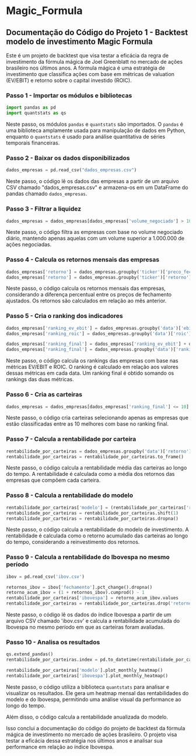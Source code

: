 # Magic_Formula
## Documentação do Código do Projeto 1 - Backtest modelo de investimento Magic Formula

Este é um projeto de backtest que visa testar a eficácia da regra de investimento da fórmula mágica de Joel Greenblatt no mercado de ações brasileiro nos últimos anos. A fórmula mágica é uma estratégia de investimento que classifica ações com base em métricas de valuation (EV/EBIT) e retorno sobre o capital investido (ROIC).

### Passo 1 - Importar os módulos e bibliotecas
```python
import pandas as pd
import quantstats as qs
```
Neste passo, os módulos `pandas` e `quantstats` são importados. O `pandas` é uma biblioteca amplamente usada para manipulação de dados em Python, enquanto o `quantstats` é usado para análise quantitativa de séries temporais financeiras.

### Passo 2 - Baixar os dados disponibilizados
```python
dados_empresas = pd.read_csv("dados_empresas.csv")
```
Neste passo, o código lê os dados das empresas a partir de um arquivo CSV chamado "dados_empresas.csv" e armazena-os em um DataFrame do pandas chamado `dados_empresas`.

### Passo 3 - Filtrar a liquidez
```python
dados_empresas = dados_empresas[dados_empresas['volume_negociado'] > 1000000]
```
Neste passo, o código filtra as empresas com base no volume negociado diário, mantendo apenas aquelas com um volume superior a 1.000.000 de ações negociadas.

### Passo 4 - Calcula os retornos mensais das empresas
```python
dados_empresas['retorno'] = dados_empresas.groupby('ticker')['preco_fechamento_ajustado'].pct_change()
dados_empresas['retorno'] = dados_empresas.groupby('ticker')['retorno'].shift(-1)
```
Neste passo, o código calcula os retornos mensais das empresas, considerando a diferença percentual entre os preços de fechamento ajustados. Os retornos são calculados em relação ao mês anterior.

### Passo 5 - Cria o ranking dos indicadores
```python
dados_empresas['ranking_ev_ebit'] = dados_empresas.groupby('data')['ebit_ev'].rank(ascending=False)
dados_empresas['ranking_roic'] = dados_empresas.groupby('data')['roic'].rank(ascending=False)

dados_empresas['ranking_final'] = dados_empresas['ranking_ev_ebit'] + dados_empresas['ranking_roic']
dados_empresas['ranking_final'] = dados_empresas.groupby('data')['ranking_final'].rank()
```
Neste passo, o código calcula os rankings das empresas com base nas métricas EV/EBIT e ROIC. O ranking é calculado em relação aos valores dessas métricas em cada data. Um ranking final é obtido somando os rankings das duas métricas.

### Passo 6 - Cria as carteiras
```python
dados_empresas = dados_empresas[dados_empresas['ranking_final'] <= 10]
```
Neste passo, o código cria carteiras selecionando apenas as empresas que estão classificadas entre as 10 melhores com base no ranking final.

### Passo 7 - Calcula a rentabilidade por carteira
```python
rentabilidade_por_carteiras = dados_empresas.groupby('data')['retorno'].mean()
rentabilidade_por_carteiras = rentabilidade_por_carteiras.to_frame()
```
Neste passo, o código calcula a rentabilidade média das carteiras ao longo do tempo. A rentabilidade é calculada como a média dos retornos das empresas que compõem cada carteira.

### Passo 8 - Calcula a rentabilidade do modelo
```python
rentabilidade_por_carteiras['modelo'] = (rentabilidade_por_carteiras['retorno'] + 1).cumprod() - 1
rentabilidade_por_carteiras = rentabilidade_por_carteiras.shift(1)
rentabilidade_por_carteiras = rentabilidade_por_carteiras.dropna()
```
Neste passo, o código calcula a rentabilidade do modelo de investimento. A rentabilidade é calculada como o retorno acumulado das carteiras ao longo do tempo, considerando a reinvestimento dos retornos.

### Passo 9 - Calcula a rentabilidade do Ibovespa no mesmo período
```python
ibov = pd.read_csv('ibov.csv')

retornos_ibov = ibov['fechamento'].pct_change().dropna()
retorno_acum_ibov = (1 + retornos_ibov).cumprod() - 1
rentabilidade_por_carteiras['ibovespa'] = retorno_acum_ibov.values
rentabilidade_por_carteiras = rentabilidade_por_carteiras.drop('retorno', axis=1)
```
Neste passo, o código lê os dados do índice Ibovespa a partir de um arquivo CSV chamado 'ibov.csv' e calcula a rentabilidade acumulada do Ibovespa no mesmo período em que as carteiras foram avaliadas.

### Passo 10 - Analisa os resultados
```python
qs.extend_pandas()
rentabilidade_por_carteiras.index = pd.to_datetime(rentabilidade_por_carteiras.index)

rentabilidade_por_carteiras['modelo'].plot_monthly_heatmap()
rentabilidade_por_carteiras['ibovespa'].plot_monthly_heatmap()
```
Neste passo, o código utiliza a biblioteca `quantstats` para analisar e visualizar os resultados. Ele gera um heatmap mensal das rentabilidades do modelo e do Ibovespa, permitindo uma análise visual da performance ao longo do tempo.

Além disso, o código calcula a rentabilidade anualizada do modelo.

Isso conclui a documentação do código do projeto de backtest da fórmula mágica de investimento no mercado de ações brasileiro. O projeto visa testar a eficácia dessa estratégia nos últimos anos e analisar sua performance em relação ao índice Ibovespa.
